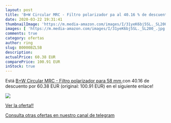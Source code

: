```yaml
---
layout: post
title: 'B+W Circular MRC - Filtro polarizador pa al 40.16 % de descuento'
date: 2020-03-22 19:31:41
thumbnailImage: 'https://m.media-amazon.com/images/I/31yeK6bj5SL._SL200_.jpg'
images: [ 'https://m.media-amazon.com/images/I/31yeK6bj5SL._SL200_.jpg' ]
comments: true
category: ofertas
author: ring
slug: B0000BZL5B
description:
actualPrice: 60.38 EUR
comparePrice: 100.91 EUR
inStock: true
---
```


Está [B+W Circular MRC - Filtro polarizador para  58 mm ](https://www.amazon.com/dp/B0000BZL5B/?tag=redken08-20) con 40.16 de descuento por 60.38 EUR (original: 100.91 EUR) en el siguiente enlace!

[![](https://m.media-amazon.com/images/I/31yeK6bj5SL._SL200_.jpg)](https://www.amazon.com/dp/B0000BZL5B/?tag=redken08-20)

[Ver la oferta!!](https://www.amazon.com/dp/B0000BZL5B/?tag=redken08-20)

[Consulta otras ofertas en nuestro canal de telegram](https://t.me/s/ofertas25)
